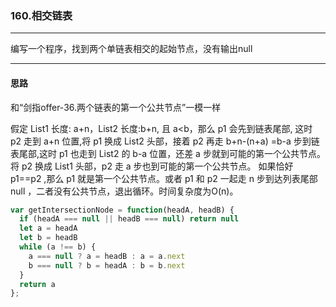 ### 160.相交链表

---

编写一个程序，找到两个单链表相交的起始节点，没有输出null

---

#### 思路

和“剑指offer-36.两个链表的第一个公共节点”一模一样

假定 List1 长度: a+n，List2 长度:b+n, 且 a<b，那么 p1 会先到链表尾部, 这时 p2 走到 a+n 位置,将 p1 换成 List2 头部，接着 p2 再走 b+n-(n+a) =b-a 步到链表尾部,这时 p1 也走到 List2 的 b-a 位置，还差 a 步就到可能的第一个公共节点。将 p2 换成 List1 头部，p2 走 a 步也到可能的第一个公共节点。 如果恰好 p1==p2 ,那么 p1 就是第一个公共节点。或者 p1 和 p2 一起走 n 步到达列表尾部 null ，二者没有公共节点，退出循环。时间复杂度为O(n)。

``` js
var getIntersectionNode = function(headA, headB) {
  if (headA === null || headB === null) return null
  let a = headA
  let b = headB
  while (a !== b) {
    a === null ? a = headB : a = a.next
    b === null ? b = headA : b = b.next
  }
  return a
};
```
